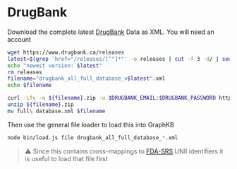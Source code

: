 # DrugBank

Download the complete latest [DrugBank](https://go.drugbank.com/) Data as XML. You will need an account

```bash
wget https://www.drugbank.ca/releases
latest=$(grep 'href="/releases/[^"]*"' -o releases | cut -f 3 -d/ | sed 's/"//' | sort -V | tail -n 2 | head -n 1)
echo "newest version: $latest"
rm releases
filename="drugbank_all_full_database_v$latest".xml
echo $filename

curl -Lfv -o ${filename}.zip -u $DRUGBANK_EMAIL:$DRUGBANK_PASSWORD https://go.drugbank.com/releases/5-1-8/downloads/all-full-database
unzip ${filename}.zip
mv full\ database.xml $filename
```

Then use the general file loader to load this into GraphKB

```bash
node bin/load.js file drugbank_all_full_database_*.xml
```

> :warning: Since this contains cross-mappings to [FDA-SRS](../fdaSrs) UNII identifiers it is useful to load that file
first
